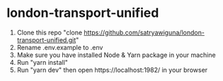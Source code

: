 # london-transport-unified

1. Clone this repo "clone https://github.com/satryawiguna/london-transport-unified.git"
2. Rename .env.example to .env
3. Make sure you have installed Node & Yarn package in your machine
4. Run "yarn install"
5. Run "yarn dev" then open https://localhost:1982/ in your browser
